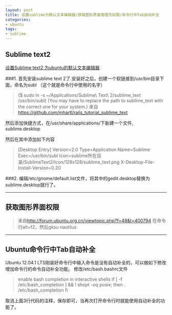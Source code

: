 ```yaml
---
layout: post
title: 设置sublime为默认文本编辑器/获取图形界面管理员权限/命令行中Tab自动补全
categories:
- ubuntu
tags:
- sublime
---
```

## Sublime text2 
[设置Sublime text2 为ubuntu的默认文本编辑器](http://www.thuai.com/archives/187)

###1. 首先安装sublime text 2了.安装好之后，创建一个软链接到/usr/bin目录下面，命名为subl （这个就是命令行中使用的名字）

> ($ sudo ln -s ~/Applications/Sublime\ Text\ 2/sublime_text /usr/bin/subl)
 (You may have to replace the path to sublime_text with the correct one for your system.)
 来自<https://github.com/mhartl/rails_tutorial_sublime_text>


然后添加快捷方式，在/usr/share/applications/下新建一个文件, sublime.desktop

然后在其中添加如下内容
> [Desktop Entry]
> Version=2.0
> Type=Application
> Name=Sublime
> Exec=/usr/bin/subl
> Icon=sublime所在目录/SublimeText2/Icon/128x128/sublime_text.png
> X-Desktop-File-Install-Version=0.20

###2. 编辑/etc/gnome/default.list文件，将其中的gedit.desktop替换为sublime.desktop就行了。



***

## 获取图形界面权限
> 来自<http://forum.ubuntu.org.cn/viewtopic.php?f=48&t=400794> 在命令行alt+f2，然后gksu nautilus



***


## Ubuntu命令行中Tab自动补全
Ubuntu 12.04.1 LTS刚装好命令行中输入命令是没有自动补全的，可以做如下修改增加命令行的命令自动补全功能。
修改/etc/bash.bashrc文件

>  enable bash completion in interactive shells
> if [ -f /etc/bash_completion ] &amp;&amp; ! shopt -oq posix; then
>    . /etc/bash_completion
> fi

取消上面3行代码的注释，保存即可，当再次打开命令行时就能使用自动补全的功能了。